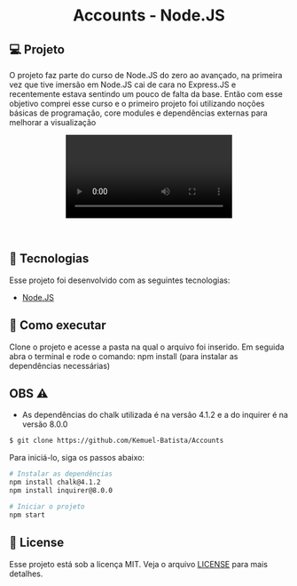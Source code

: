 <h1 align="center">
    Accounts - Node.JS
</h1>

## 💻 Projeto

O projeto faz parte do curso de Node.JS do zero ao avançado, na primeira vez que tive imersão em Node.JS cai de cara no Express.JS e recentemente estava sentindo um pouco de falta da base.
Então com esse objetivo comprei esse curso e o primeiro projeto foi utilizando noções básicas de programação, core modules e dependências externas para melhorar a visualização

<p align="center">
  <video alt="Programação" src="https://drive.google.com/file/d/1zxKZA5SgkaLF3amnxuurB173iEk4fV6_/view?usp=sharing">
</p>

<br>

## 🧪 Tecnologias

Esse projeto foi desenvolvido com as seguintes tecnologias:

- [Node.JS](https://nodejs.org/en/)

## 🚀 Como executar

Clone o projeto e acesse a pasta na qual o arquivo foi inserido.
Em seguida abra o terminal e rode o comando: npm install (para instalar as dependências necessárias)

## OBS ⚠️
- As dependências do chalk utilizada é na versão 4.1.2 e a do inquirer é na versão 8.0.0

```bash
$ git clone https://github.com/Kemuel-Batista/Accounts
```

Para iniciá-lo, siga os passos abaixo:
```bash
# Instalar as dependências
npm install chalk@4.1.2
npm install inquirer@8.0.0

# Iniciar o projeto
npm start
```


## 📝 License

Esse projeto está sob a licença MIT. Veja o arquivo [LICENSE](LICENSE.md) para mais detalhes.
